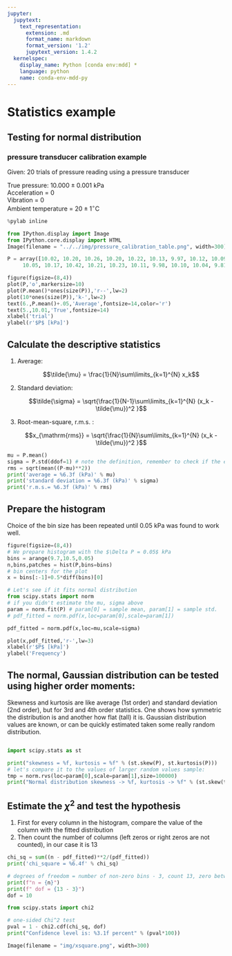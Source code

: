 ```yaml
---
jupyter:
  jupytext:
    text_representation:
      extension: .md
      format_name: markdown
      format_version: '1.2'
      jupytext_version: 1.4.2
  kernelspec:
    display_name: Python [conda env:mdd] *
    language: python
    name: conda-env-mdd-py
---
```


<!-- #region slideshow={"slide_type": "slide"} -->
# Statistics example
## Testing for normal distribution
### pressure transducer calibration example

Given: 20 trials of pressure reading using a pressure transducer

True pressure: $10.000 \pm 0.001$ kPa  
Acceleration = 0  
Vibration = 0  
Ambient temperature = $20 \pm 1^\circ$C
<!-- #endregion -->

```python slideshow={"slide_type": "slide"} jupyter={"outputs_hidden": false}
%pylab inline

from IPython.display import Image
from IPython.core.display import HTML 
Image(filename = "../../img/pressure_calibration_table.png", width=300)
```

```python slideshow={"slide_type": "slide"} jupyter={"outputs_hidden": false}
P = array([10.02, 10.20, 10.26, 10.20, 10.22, 10.13, 9.97, 10.12, 10.09, 9.90, \
     10.05, 10.17, 10.42, 10.21, 10.23, 10.11, 9.98, 10.10, 10.04, 9.81])

figure(figsize=(8,4))
plot(P,'o',markersize=10)
plot(P.mean()*ones(size(P)),'r--',lw=2)
plot(10*ones(size(P)),'k-',lw=2)
text(6.,P.mean()+.05,'Average',fontsize=14,color='r')
text(5.,10.01,'True',fontsize=14)
xlabel('trial')
ylabel(r'$P$ [kPa]') 
```

<!-- #region slideshow={"slide_type": "slide"} -->
## Calculate the descriptive statistics 

1. Average: 

    $$\tilde{\mu} = \frac{1}{N}\sum\limits_{k=1}^{N} x_k$$

2. Standard deviation: 

    $$\tilde{\sigma} = \sqrt{\frac{1}{N-1}\sum\limits_{k=1}^{N} (x_k - \tilde{\mu})^2 }$$  

3. Root-mean-square, r.m.s. : 

    $$x_{\mathrm{rms}} = \sqrt{\frac{1}{N}\sum\limits_{k=1}^{N} (x_k - \tilde{\mu})^2 }$$  



<!-- #endregion -->

```python slideshow={"slide_type": "slide"} jupyter={"outputs_hidden": false}
mu = P.mean()
sigma = P.std(ddof=1) # note the definition, remember to check if the equations are right
rms = sqrt(mean((P-mu)**2))
print('average = %6.3f (kPa)' % mu)
print('standard deviation = %6.3f (kPa)' % sigma)
print('r.m.s.= %6.3f (kPa)' % rms)
```

<!-- #region slideshow={"slide_type": "slide"} -->
## Prepare the histogram


Choice of the bin size has been repeated until 0.05 kPa was found to work well.
<!-- #endregion -->

```python slideshow={"slide_type": "slide"} jupyter={"outputs_hidden": false}
figure(figsize=(8,4))
# We prepare histogram with the $\Delta P = 0.05$ kPa
bins = arange(9.7,10.5,0.05)
n,bins,patches = hist(P,bins=bins)
# bin centers for the plot
x = bins[:-1]+0.5*diff(bins)[0]

# Let's see if it fits normal distribution
from scipy.stats import norm
# if you didn't estimate the mu, sigma above
param = norm.fit(P) # param[0] = sample mean, param[1] = sample std.
# pdf_fitted = norm.pdf(x,loc=param[0],scale=param[1])

pdf_fitted = norm.pdf(x,loc=mu,scale=sigma)

plot(x,pdf_fitted,'r-',lw=3)
xlabel(r'$P$ [kPa]')
ylabel('Frequency')
```

<!-- #region slideshow={"slide_type": "slide"} -->
## The normal, Gaussian distribution can be tested using higher order moments:

Skewness and kurtosis are like average (1st order) and standard deviation (2nd order), but for 3rd and 4th order statistics. 
One shows how symmetric the distribution is and another how flat (tall) it is. Gaussian distribution values are known, 
or can be quickly estimated taken some really random distribution. 
<!-- #endregion -->

```python slideshow={"slide_type": "slide"} jupyter={"outputs_hidden": false}

import scipy.stats as st

print("skewness = %f, kurtosis = %f" % (st.skew(P), st.kurtosis(P)))
# let's compare it to the values of larger random values sample:
tmp = norm.rvs(loc=param[0],scale=param[1],size=100000)
print("Normal distribution skewness -> %f, kurtosis -> %f" % (st.skew(tmp), st.kurtosis(tmp)))
```

<!-- #region slideshow={"slide_type": "slide"} -->
## Estimate the $\chi^2$ and test the hypothesis

1. First for every column in the histogram, compare the value of the column with the fitted distribution
2. Then count the number of columns (left zeros or right zeros are not counted), in our case it is 13
<!-- #endregion -->

```python slideshow={"slide_type": "slide"} jupyter={"outputs_hidden": false}
chi_sq = sum((n - pdf_fitted)**2/(pdf_fitted))
print('chi_square = %6.4f' % chi_sq)

# degrees of freedom = number of non-zero bins - 3, count 13, zero between two values count.
print(f"n = {n}")
print(f" dof = {13 - 3}")
dof = 10
```

```python slideshow={"slide_type": "slide"} jupyter={"outputs_hidden": false}
from scipy.stats import chi2

# one-sided Chi^2 test
pval = 1 - chi2.cdf(chi_sq, dof)
print("Confidence level is: %3.1f percent" % (pval*100))
```

```python jupyter={"outputs_hidden": false}
Image(filename = "img/xsquare.png", width=300)
```

```python jupyter={"outputs_hidden": true}

```
